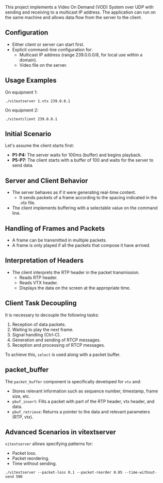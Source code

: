 This project implements a Video On Demand (VOD) System over UDP with sending and receiving to a multicast IP address. The application can run on the same machine and allows data flow from the server to the client.

## Configuration

- Either client or server can start first.
- Explicit command-line configuration for:
  - Multicast IP address (range 239.0.0.0/8, for local use within a domain).
  - Video file on the server.

## Usage Examples

On equipment 1:

`./vitextserver 1.vtx 239.0.0.1`

On equipment 2:

`./vitextclient 239.0.0.1`

## Initial Scenario
Let's assume the client starts first:

- **P1-P4:** The server waits for 100ms (buffer) and begins playback.
- **P5-P7:** The client starts with a buffer of 100 and waits for the server to send data.

## Server and Client Behavior

- The server behaves as if it were generating real-time content.
  - It sends packets of a frame according to the spacing indicated in the .vtx file.
- The client implements buffering with a selectable value on the command line.

## Handling of Frames and Packets

- A frame can be transmitted in multiple packets.
- A frame is only played if all the packets that compose it have arrived.

## Interpretation of Headers

- The client interprets the RTP header in the packet transmission.
  - Reads RTP header.
  - Reads VTX header.
  - Displays the data on the screen at the appropriate time.

## Client Task Decoupling

It is necessary to decouple the following tasks:

1. Reception of data packets.
2. Waiting to play the next frame.
3. Signal handling (Ctrl-C).
4. Generation and sending of RTCP messages.
5. Reception and processing of RTCP messages.

To achieve this, `select` is used along with a packet buffer.

## packet_buffer

The `packet_buffer` component is specifically developed for `vtx` and:

- Stores relevant information such as sequence number, timestamp, frame size, etc.
- `pbuf_insert`: Fills a packet with part of the RTP header, vtx header, and data.
- `pbuf_retrieve`: Returns a pointer to the data and relevant parameters (RTP, vtx).

## Advanced Scenarios in vitextserver

`vitextserver` allows specifying patterns for:

- Packet loss.
- Packet reordering.
- Time without sending.

`./vitextserver --packet-loss 0.1 --packet-reorder 0.05 --time-without-send 500`
